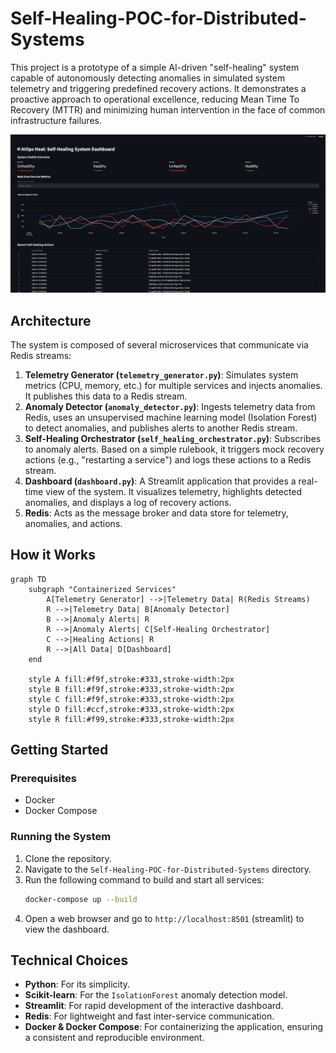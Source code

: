 # Self-Healing-POC-for-Distributed-Systems

This project is a prototype of a simple AI-driven "self-healing" system capable of autonomously detecting anomalies in simulated system telemetry and triggering predefined recovery actions. It demonstrates a proactive approach to operational excellence, reducing Mean Time To Recovery (MTTR) and minimizing human intervention in the face of common infrastructure failures.

![alt text](https://github.com/iamvibhorsingh/Self-Healing-POC-for-Distributed-Systems/blob/master/poc_running.png "Picture of project running")

## Architecture

The system is composed of several microservices that communicate via Redis streams:

1.  **Telemetry Generator (`telemetry_generator.py`)**: Simulates system metrics (CPU, memory, etc.) for multiple services and injects anomalies. It publishes this data to a Redis stream.
2.  **Anomaly Detector (`anomaly_detector.py`)**: Ingests telemetry data from Redis, uses an unsupervised machine learning model (Isolation Forest) to detect anomalies, and publishes alerts to another Redis stream.
3.  **Self-Healing Orchestrator (`self_healing_orchestrator.py`)**: Subscribes to anomaly alerts. Based on a simple rulebook, it triggers mock recovery actions (e.g., "restarting a service") and logs these actions to a Redis stream.
4.  **Dashboard (`dashboard.py`)**: A Streamlit application that provides a real-time view of the system. It visualizes telemetry, highlights detected anomalies, and displays a log of recovery actions.
5.  **Redis**: Acts as the message broker and data store for telemetry, anomalies, and actions.

## How it Works

```mermaid
graph TD
    subgraph "Containerized Services"
        A[Telemetry Generator] -->|Telemetry Data| R(Redis Streams)
        R -->|Telemetry Data| B[Anomaly Detector]
        B -->|Anomaly Alerts| R
        R -->|Anomaly Alerts| C[Self-Healing Orchestrator]
        C -->|Healing Actions| R
        R -->|All Data| D[Dashboard]
    end

    style A fill:#f9f,stroke:#333,stroke-width:2px
    style B fill:#f9f,stroke:#333,stroke-width:2px
    style C fill:#f9f,stroke:#333,stroke-width:2px
    style D fill:#ccf,stroke:#333,stroke-width:2px
    style R fill:#f99,stroke:#333,stroke-width:2px
```

## Getting Started

### Prerequisites

- Docker
- Docker Compose

### Running the System

1.  Clone the repository.
2.  Navigate to the `Self-Healing-POC-for-Distributed-Systems` directory.
3.  Run the following command to build and start all services:
    ```bash
    docker-compose up --build
    ```
4.  Open a web browser and go to `http://localhost:8501` (streamlit) to view the dashboard.

## Technical Choices

-   **Python**: For its simplicity.
-   **Scikit-learn**: For the `IsolationForest` anomaly detection model.
-   **Streamlit**: For rapid development of the interactive dashboard.
-   **Redis**: For lightweight and fast inter-service communication.
-   **Docker & Docker Compose**: For containerizing the application, ensuring a consistent and reproducible environment. 